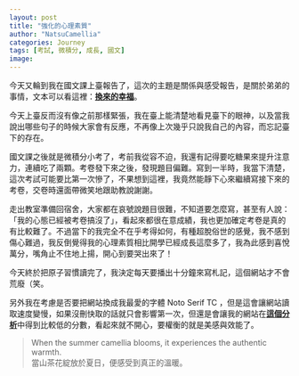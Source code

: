```yaml
---
layout: post
title: "強化的心理素質"
author: "NatsuCamellia"
categories: Journey
tags: [考試, 微積分, 成長, 國文]
image: 
---
```


今天又輪到我在國文課上臺報告了，這次的主題是關係與感受報告，是關於弟弟的事情，文本可以看這裡：[**換來的幸福**](https://natsucamellia.github.io/換來的幸福)。

今天上臺反而沒有像之前那樣緊張，我在臺上能清楚地看見臺下的眼神，以及當我說出哪些句子的時候大家會有反應，不再像上次幾乎只說我自己的內容，而忘記臺下的存在。

國文課之後就是微積分小考了，考前我從容不迫，我還有記得要吃糖果來提升注意力，連續吃了兩顆。考卷發下來之後，發現題目偏難。寫到一半時，我當下清楚，這次考試可能要比第一次慘了，不果想到這裡，我竟然能靜下心來繼續寫接下來的考卷，交卷時還面帶微笑地跟助教說謝謝。

走出教室準備回宿舍，大家都在哀號說題目很難，不知道要怎麼寫，甚至有人說：「我的心態已經被考卷搞沒了」，看起來都很在意成績，我也更加確定考卷是真的有比較難了。不過當下的我完全不在乎考得如何，有種超脫俗世的感覺，我不感到傷心難過，我反倒覺得我的心理素質相比開學已經成長這麼多了，我為此感到喜悅萬分，嘴角止不住地上揚，開心到要哭出來了！

今天終於把原子習慣讀完了，我決定每天要播出十分鐘來寫札記，這個網站才不會荒廢（笑。

另外我在考慮是否要把網站換成我最愛的字體 Noto Serif TC ，但是這會讓網站讀取速度變慢，如果沒刪快取的話就只會影響第一次，但還是會讓我的網站在[**這個分析**](https://pagespeed.web.dev)中得到比較低的分數，看起來就不開心，要權衡的就是美感與效能了。

> When the summer camellia blooms, it experiences the authentic warmth.<br>
當山茶花綻放於夏日，便感受到真正的溫暖。
